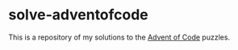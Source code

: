 # solve-adventofcode

This is a repository of my solutions to the [Advent of Code](https://adventofcode.com/) puzzles.
